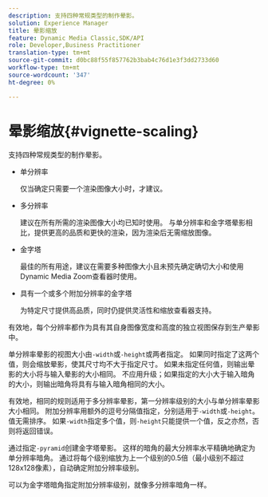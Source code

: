 ```yaml
---
description: 支持四种常规类型的制作晕影。
solution: Experience Manager
title: 晕影缩放
feature: Dynamic Media Classic,SDK/API
role: Developer,Business Practitioner
translation-type: tm+mt
source-git-commit: d0bc88f55f857762b3bab4c76d1e3f3dd2733d60
workflow-type: tm+mt
source-wordcount: '347'
ht-degree: 0%

---
```



# 晕影缩放{#vignette-scaling}

支持四种常规类型的制作晕影。

* 单分辨率

   仅当确定只需要一个渲染图像大小时，才建议。
* 多分辨率

   建议在所有所需的渲染图像大小均已知时使用。 与单分辨率和金字塔晕影相比，提供更高的品质和更快的渲染，因为渲染后无需缩放图像。
* 金字塔

   最佳的所有用途，建议在需要多种图像大小且未预先确定确切大小和使用Dynamic Media Zoom查看器时使用。
* 具有一个或多个附加分辨率的金字塔

   为特定尺寸提供高品质，同时仍提供灵活性和缩放查看器支持。

有效地，每个分辨率都作为具有其自身图像宽度和高度的独立视图保存到生产晕影中。

单分辨率晕影的视图大小由`-width`或`-height`或两者指定。 如果同时指定了这两个值，则会缩放晕影，使其尺寸均不大于指定尺寸。 如果未指定任何值，则输出晕影的大小将与输入晕影的大小相同。 不应用升级；如果指定的大小大于输入暗角的大小，则输出暗角将具有与输入暗角相同的大小。

有效地，相同的规则适用于多分辨率晕影，第一分辨率级别的大小与单分辨率晕影大小相同。 附加分辨率用额外的逗号分隔值指定，分别适用于`-width`或`-height`。 值无需排序。 如果`-width`指定多个值，则`-height`只能提供一个值，反之亦然，否则将返回错误。

通过指定`-pyramid`创建金字塔晕影。 这样的暗角的最大分辨率水平精确地确定为单分辨率暗角。 通过将每个级别缩放为上一个级别的0.5倍（最小级别不超过128x128像素），自动确定附加分辨率级别。

可以为金字塔暗角指定附加分辨率级别，就像多分辨率暗角一样。
